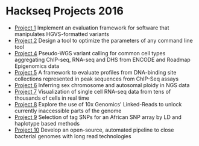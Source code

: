 # Hackseq Projects 2016

+ [Project 1](https://github.com/hackseq/hackseq_projects_2016/issues/10)
  Implement an evaluation framework for software that manipulates HGVS-formatted variants
+ [Project 2](https://github.com/hackseq/hackseq_projects_2016/issues/9)
  Design a tool to optimize the parameters of any command line tool
+ [Project 4](https://github.com/hackseq/hackseq_projects_2016/issues/7)
  Pseudo-WGS variant calling for common cell types aggregating ChIP-seq, RNA-seq and DHS from ENCODE and Roadmap Epigenomics data
+ [Project 5](https://github.com/hackseq/hackseq_projects_2016/issues/6)
  A framework to evaluate profiles from DNA-binding site collections represented in peak sequences from ChIP-Seq assays
+ [Project 6](https://github.com/hackseq/hackseq_projects_2016/issues/5)
  Inferring sex chromosome and autosomal ploidy in NGS data
+ [Project 7](https://github.com/hackseq/hackseq_projects_2016/issues/4)
  Visualization of single cell RNA-seq data from tens of thousands of cells in real time
+ [Project 8](https://github.com/hackseq/hackseq_projects_2016/issues/3)
  Explore the use of 10x Genomics' Linked-Reads to unlock currently inaccessible parts of the genome
+ [Project 9](https://github.com/hackseq/hackseq_projects_2016/issues/2)
  Selection of tag SNPs for an African SNP array by LD and haplotype based methods
+ [Project 10](https://github.com/hackseq/hackseq_projects_2016/issues/1)
  Develop an open-source, automated pipeline to close bacterial genomes with long read technologies
